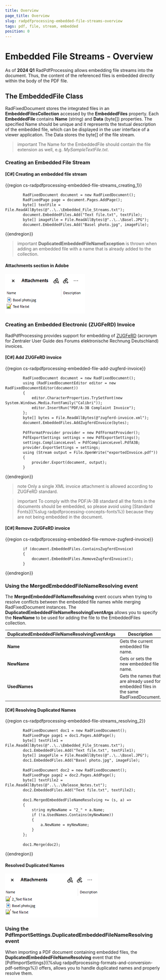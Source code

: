 ```yaml
---
title: Overview
page_title: Overview
slug: radpdfprocessing-embedded-file-streams-overview
tags: pdf, file, stream, embedded
position: 0
---
```


# Embedded File Streams - Overview

As of **2024 Q1** RadPdfProcessing allows embedding file streams into the document. Thus, the content of the referenced files is embedded directly within the body of the PDF file.

## The EmbeddedFile Class

RadFixedDocument stores the integrated files in an **EmbeddedFilesCollection** accessed by the **EmbeddedFiles** property. Each **EmbeddedFile** contains **Name** (string) and **Data** (byte[]) properties. The specified Name should be unique and it represents the textual description of the embedded file, which can be displayed in the user interface of a viewer application. The Data stores the byte[] of the file stream. 

>important The Name for the EmbeddedFile should contain the file extension as well, e.g. *MySampleTextFile.txt*.

### Creating an Embedded File Stream
 
#### **[C#] Creating an embedded file stream**

{{region cs-radpdfprocessing-embedded-file-streams_creating_1}}

            RadFixedDocument document = new RadFixedDocument();
            RadFixedPage page = document.Pages.AddPage();
            byte[] textFile = File.ReadAllBytes(@"..\..\Embedded_File_Streams.txt");
            document.EmbeddedFiles.Add("Text file.txt", textFile);
            byte[] imageFile = File.ReadAllBytes(@"..\..\Basel.JPG");
            document.EmbeddedFiles.Add("Basel photo.jpg", imageFile);


{{endregion}}

>important **DuplicatedEmbeddedFileNameException** is thrown when adding an embedded file with a name that is already added to the collection.

#### Attachments section in Adobe 
![Embedded Files in a PDF document](images/embedded_files_0.png)

### Creating an Embedded Electronic (ZUGFeRD) Invoice

RadPdfProcessing provides support for embedding of [ZUGFeRD](https://de.wikipedia.org/wiki/ZUGFeRD) (acronym for Zentraler User Guide des Forums elektronische Rechnung Deutschland) invoices.

#### **[C#] Add ZUGFeRD invoice**

{{region cs-radpdfprocessing-embedded-file-add-zugferd-invoice}}

            RadFixedDocument document = new RadFixedDocument();
            using (RadFixedDocumentEditor editor = new RadFixedDocumentEditor(document))
            {
                editor.CharacterProperties.TrySetFont(new System.Windows.Media.FontFamily("Calibri"));
                editor.InsertRun("PDF/A-3B Complaint Invoice");
            };
            byte[] bytes = File.ReadAllBytes(@"zugferd-invoice.xml");
            document.EmbeddedFiles.AddZugferdInvoice(bytes);

            PdfFormatProvider provider = new PdfFormatProvider();
            PdfExportSettings settings = new PdfExportSettings();
            settings.ComplianceLevel = PdfComplianceLevel.PdfA3B;
            provider.ExportSettings = settings; 
            using (Stream output = File.OpenWrite("exportedInvoice.pdf"))
            { 
                provider.Export(document, output);
            }

{{endregion}}

>note Only a single XML invoice attachment is allowed according to ZUGFeRD standard.

>important To comply with the PDF/A-3B standard all the fonts in the documents should be embedded, so please avoid using [Standard Fonts]({%slug radpdfprocessing-concepts-fonts%}) because they are not being embedded in the document. 

#### **[C#] Remove ZUGFeRD invoice**

{{region cs-radpdfprocessing-embedded-file-remove-zugferd-invoice}}

            if (document.EmbeddedFiles.ContainsZugferdInvoice)
            {
                document.EmbeddedFiles.RemoveZugferdInvoice();
            }

{{endregion}}

### Using the MergedEmbeddedFileNameResolving event

The **MergedEmbeddedFileNameResolving** event occurs when trying to resolve conflicts between the embedded file names while merging RadFixedDocument instances. The **DuplicatedEmbeddedFileNameResolvingEventArgs** allows you to specify the **NewName** to be used for adding the file to the EmbeddedFiles collection.

|**DuplicatedEmbeddedFileNameResolvingEventArgs**|**Description**|
|----|----|
|**Name**|Gets the current embedded file name.|
|**NewName**|Gets or sets the new embedded file name.|
|**UsedNames**|Gets the names that are already used for embedded files in the same RadFixedDocument.|

#### **[C#] Resolving Duplicated Names**

{{region cs-radpdfprocessing-embedded-file-streams_resolving_2}}

            RadFixedDocument doc1 = new RadFixedDocument();
            RadFixedPage page1 = doc1.Pages.AddPage();          
            byte[] textFile1 = File.ReadAllBytes(@"..\..\Embedded_File_Streams.txt");
            doc1.EmbeddedFiles.Add("Text file.txt", textFile1); 
            byte[] imageFile = File.ReadAllBytes(@"..\..\Basel.JPG");
            doc1.EmbeddedFiles.Add("Basel photo.jpg", imageFile);

            RadFixedDocument doc2 = new RadFixedDocument();
            RadFixedPage page2 = doc2.Pages.AddPage();           
            byte[] textFile2 = File.ReadAllBytes(@"..\..\Release_Notes.txt");
            doc2.EmbeddedFiles.Add("Text file.txt", textFile2);

            doc1.MergedEmbeddedFileNameResolving += (s, a) =>
            {
                string myNewName = "2_" + a.Name;
                if (!a.UsedNames.Contains(myNewName))
                {
                    a.NewName = myNewName;
                }
            };

            doc1.Merge(doc2);


{{endregion}}

#### Resolved Duplicated Names 
![Resolving duplicated Names in Embedded Files](images/embedded_files_1.png) 

### Using the PdfImportSettings.DuplicatedEmbeddedFileNameResolving event 

When importing a PDF document containing embedded files, the **DuplicatedEmbeddedFileNameResolving** event that the [PdfImportSettings]({%slug radpdfprocessing-formats-and-conversion-pdf-settings%}) offers, allows you to handle duplicated names and properly resolve them.

